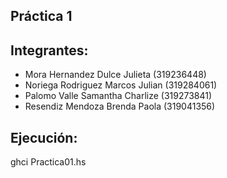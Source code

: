 ## Práctica 1

## Integrantes:
 - Mora Hernandez Dulce Julieta (319236448)
 - Noriega Rodriguez Marcos Julian (319284061)
 - Palomo Valle Samantha Charlize (319273841)
 - Resendiz Mendoza Brenda Paola (319041356)
 
## Ejecución:
 ghci Practica01.hs
